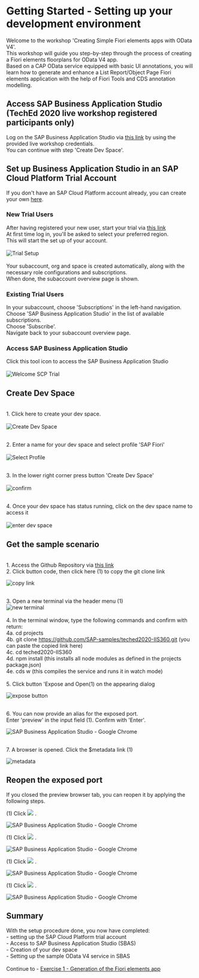 # Getting Started - Setting up your development environment

Welcome to the workshop 'Creating Simple Fiori elements apps with OData V4'.
<br>This workshop will guide you step-by-step through the process of creating a Fiori elements floorplans for OData V4 app.
<br>Based on a CAP OData service equipped with basic UI annotations, you will learn how to generate and enhance a List Report/Object Page Fiori elements application with the help of Fiori Tools and CDS annotation modelling.<br>

## Access SAP Business Application Studio (TechEd 2020 live workshop registered participants only)

Log on the SAP Business Application Studio via [this link](https://sap-ux-teched.cry10cf.int.applicationstudio.cloud.sap/index.html) by using the provided live workshop credentials.<br>You can continue with step 'Create Dev Space'.<br>

## Set up Business Application Studio in an SAP Cloud Platform Trial Account

If you don't have an SAP Cloud Platform account already, you can create your own [here](https://www.sap.com/products/cloud-platform/get-started.html).<br>

### New Trial Users

After having registered your new user, start your trial via [this link](https://account.hanatrial.ondemand.com/register)
<br>At first time log in, you'll be asked to select your preferred region.
<br>This will start the set up of your account.<br>
<br>![Trial Setup](../ex0/images/00_00_0010.png)<br>
<br>Your subaccount, org and space is created automatically, along with the necessary role configurations and subscriptions.
<br>When done, the subaccount overview page is shown.<br>

### Existing Trial Users

In your subaccount, choose 'Subscriptions' in the left-hand navigation.
<br>Choose 'SAP Business Application Studio' in the list of available subscriptions.
<br>Choose 'Subscribe'.
<br>Navigate back to your subaccount overview page.

### Access SAP Business Application Studio

Click this tool icon to access the SAP Business Application Studio<br>
<br>![Welcome SCP Trial](../ex0/images/00_00_0020.png)<br>

## Create Dev Space

<br>1. Click here to create your dev space.<br>
<br>![Create Dev Space](../ex0/images/00_00_0030.png)<br>

<br>2. Enter a name for your dev space and select profile 'SAP Fiori'<br>
<br>![Select Profile](../ex0/images/00_00_0040.png)<br>

<br>3. In the lower right corner press button 'Create Dev Space'<br>
<br>![confirm](../ex0/images/00_00_0050.png)<br>

<br>4. Once your dev space has status running, click on the dev space name to access it<br>
<br>![enter dev space](../ex0/images/00_00_0060.png)<br>

## Get the sample scenario

<br>1. Access the Github Repository via [this link](https://github.com/SAP-samples/teched2020-IIS360)
<br>2. Click button code, then click here (1) to copy the git clone link<br>

![copy link](../ex0/images/00_00_0070.png)

<br>3. Open a new terminal via the header menu (1)
<br>![new terminal](../ex0/images/00_00_0080.png)<br>
<br>4. In the terminal window, type the following commands and confirm with return:
<br>4a. cd projects
<br>4b. git clone https://github.com/SAP-samples/teched2020-IIS360.git (you can paste the copied link here)
<br>4c. cd teched2020-IIS360
<br>4d. npm install (this installs all node modules as defined in the projects package.json)
<br>4e. cds w (this compiles the service and runs it in watch mode)<br>
<br>5. Click button 'Expose and Open(1) on the appearing dialog<br>

![expose button](../ex0/images/00_00_0110.png)

<br>6. You can now provide an alias for the exposed port.
<br>Enter 'preview' in the input field (1). Confirm with 'Enter'.

![SAP Business Application Studio - Google Chrome](../ex0/images/00_00_0120.png)

<br>7. A browser is opened. Click the $metadata link (1)

![metadata](../ex0/images/00_00_0130.png)<br>

## Reopen the exposed port

If you closed the preview browser tab, you can reopen it by applying the following steps.

(1) Click ![](images/fieldicon01.png) .

![SAP Business Application Studio - Google Chrome](images/img_038.png)

(1) Click ![](images/fieldicon02.png) .

![SAP Business Application Studio - Google Chrome](images/img_039.png)

(1) Click ![](images/fieldicon03.png) .

![SAP Business Application Studio - Google Chrome](images/img_040.png)<br>

(1) Click ![](images/fieldicon04.png) .

![SAP Business Application Studio - Google Chrome](images/img_041.png)<br>


## Summary

With the setup procedure done, you now have completed:
<br>- setting up the SAP Cloud Platform trial account
<br>- Access to SAP Business Application Studio (SBAS)
<br>- Creation of your dev space
<br>- Setting up the sample OData V4 service in SBAS<br>
<br>Continue to - [Exercise 1 - Generation of the Fiori elements app](../ex1/README.md)
